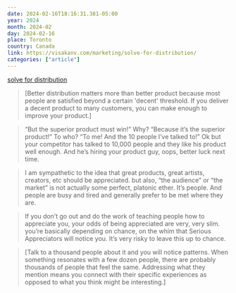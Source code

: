 ```yaml
---
date: 2024-02-16T18:16:31.381-05:00
year: 2024
month: 2024-02
day: 2024-02-16
place: Toronto
country: Canada
link: https://visakanv.com/marketing/solve-for-distribution/
categories: ["article"]
---
```

[solve for distribution](https://visakanv.com/marketing/solve-for-distribution/)

> [Better distribution matters more than better product because most people are satisfied beyond a certain 'decent' threshold. If you deliver a decent product to many customers, you can make enough to improve your product.]

> “But the superior product must win!” Why? “Because it’s the superior product!” To who? “To me! And the 10 people I’ve talked to!” Ok but your competitor has talked to 10,000 people and they like his product well enough. And he’s hiring your product guy, oops, better luck next time.

> I am sympathetic to the idea that great products, great artists, creators, etc should be appreciated. but also, “the audience” or “the market” is not actually some perfect, platonic ether. It’s people. And people are busy and tired and generally prefer to be met where they are.

> If you don’t go out and do the work of teaching people how to appreciate you, your odds of being appreciated are very, very slim. you’re basically depending on chance, on the whim that Serious Appreciators will notice you. It’s very risky to leave this up to chance.

> [Talk to a thousand people about it and you will notice patterns. When something resonates with a few dozen people, there are probably thousands of people that feel the same. Addressing what they mention means you connect with their specific experiences as opposed to what you think might be interesting.]
